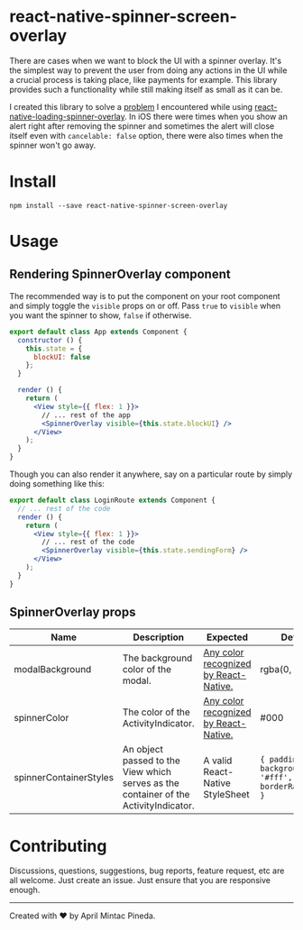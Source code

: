# react-native-spinner-screen-overlay

There are cases when we want to block the UI with a spinner overlay. It's the simplest way to prevent the user from doing any actions in the UI while a crucial process is taking place, like payments for example. This library provides such a functionality while still making itself as small as it can be.

I created this library to solve a [problem](https://github.com/joinspontaneous/react-native-loading-spinner-overlay/issues/30) I encountered while using [react-native-loading-spinner-overlay](https://github.com/joinspontaneous/react-native-loading-spinner-overlay). In iOS there were times when you show an alert right after removing the spinner and sometimes the alert will close itself even with `cancelable: false` option, there were also times when the spinner won't go away.

# Install

`npm install --save react-native-spinner-screen-overlay`

# Usage

## Rendering SpinnerOverlay component

The recommended way is to put the component on your root component and simply toggle the `visible` props on or off. Pass `true` to `visible` when you want the spinner to show, `false` if otherwise.

```jsx
export default class App extends Component {
  constructor () {
    this.state = {
      blockUI: false
    };
  }

  render () {
    return (
      <View style={{ flex: 1 }}>
        // ... rest of the app
        <SpinnerOverlay visible={this.state.blockUI} />
      </View>
    );
  }
}
```

Though you can also render it anywhere, say on a particular route by simply doing something like this:

```jsx
export default class LoginRoute extends Component {
  // ... rest of the code
  render () {
    return (
      <View style={{ flex: 1 }}>
        // ... rest of the code
        <SpinnerOverlay visible={this.state.sendingForm} />
      </View>
    );
  }
}
```

## SpinnerOverlay props

|Name|Description|Expected|Default|
|---|---|---|---|
|modalBackground|The background color of the modal.|[Any color recognized by React-Native.](https://facebook.github.io/react-native/docs/colors)|rgba(0, 0, 0, 0.3)
|spinnerColor|The color of the ActivityIndicator.|[Any color recognized by React-Native.](https://facebook.github.io/react-native/docs/colors)|#000
|spinnerContainerStyles|An object passed to the View which serves as the container of the ActivityIndicator.|A valid React-Native StyleSheet| `{ padding: 20, backgroundColor: '#fff', borderRadius: 20 }`

# Contributing

Discussions, questions, suggestions, bug reports, feature request, etc are all welcome. Just create an issue. Just ensure that you are responsive enough.

---

Created with :heart: by April Mintac Pineda.
